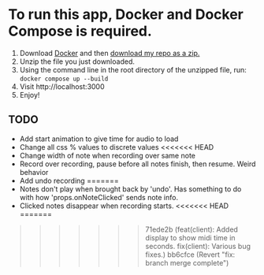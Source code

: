 # To run this app, Docker and Docker Compose is required.
1. Download [Docker](https://www.docker.com) and then [download my repo as a zip.](https://github.com/brandonjmarquez/piano-roll/archive/refs/heads/master.zip)
2. Unzip the file you just downloaded.
3. Using the command line in the root directory of the unzipped file, run:
```docker compose up --build```
4. Visit http://localhost:3000
5. Enjoy!


## TODO
- Add start animation to give time for audio to load
- Change all css % values to discrete values
<<<<<<< HEAD
- Change width of note when recording over same note
- Record over recording, pause before all notes finish, then resume. Weird behavior
- Add undo recording
=======
- Notes don't play when brought back by 'undo'. Has something to do with how 'props.onNoteClicked' sends note info.
- Clicked notes disappear when recording starts.
<<<<<<< HEAD
=======
>>>>>>> 71ede2b (feat(client): Added display to show midi time in seconds. fix(client): Various bug fixes.)
>>>>>>> bb6cfce (Revert "fix: branch merge complete")
